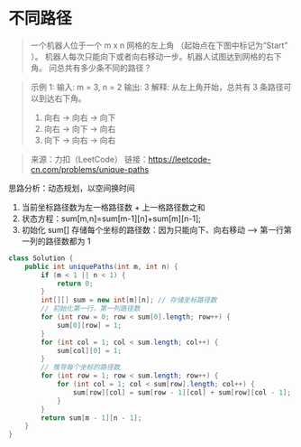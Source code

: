 ﻿# 不同路径
>一个机器人位于一个 m x n 网格的左上角 （起始点在下图中标记为“Start” ）。
机器人每次只能向下或者向右移动一步。机器人试图达到网格的右下角。
问总共有多少条不同的路径？

>示例 1:
输入: m = 3, n = 2
输出: 3
解释:
从左上角开始，总共有 3 条路径可以到达右下角。
>1. 向右 -> 向右 -> 向下
>2. 向右 -> 向下 -> 向右
>3. 向下 -> 向右 -> 向右

>来源：力扣（LeetCode）
链接：https://leetcode-cn.com/problems/unique-paths

思路分析：动态规划，以空间换时间
1. 当前坐标路径数为左一格路径数 + 上一格路径数之和
2. 状态方程：sum[m,n]=sum[m-1][n]+sum[m][n-1]; 
3. 初始化 sum[] 存储每个坐标的路径数：因为只能向下、向右移动 --> 第一行第一列的路径数都为 1
```java
class Solution {
    public int uniquePaths(int m, int n) {
        if (m < 1 || n < 1) {
            return 0;
        }
        int[][] sum = new int[m][n]; // 存储坐标路径数
        // 初始化第一行，第一列路径数
        for (int row = 0; row < sum[0].length; row++) {
            sum[0][row] = 1;
        }
        for (int col = 1; col < sum.length; col++) {
            sum[col][0] = 1;
        }
        // 推导每个坐标的路径数
        for (int row = 1; row < sum.length; row++) {
            for (int col = 1; col < sum[row].length; col++) {
                sum[row][col] = sum[row - 1][col] + sum[row][col - 1];
            }
        }
        return sum[m - 1][n - 1];
    }
}
```

